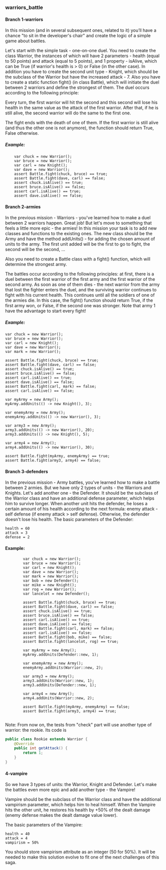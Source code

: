 ### warriors_battle

#### Branch 1-warriors

In this mission (and in several subsequent ones, related to it) you’ll have a chance "to sit in the developer's chair" and create the logic of a simple game 
about battles.

Let's start with the simple task - one-on-one duel. You need to create the class Warrior, the instances of which will have 2 parameters - health (equal to 50 points) 
and attack (equal to 5 points), and 1 property - isAlive, which can be True (if warrior's health is > 0) or False (in the other case). In addition you have to create 
the second unit type - Knight, which should be the subclass of the Warrior but have the increased attack - 7. Also you have to create a static function fight() 
(in class Battle), which will initiate the duel between 2 warriors and define the strongest of them. The duel occurs according to the following principle:

Every turn, the first warrior will hit the second and this second will lose his health in the same value as the attack of the first warrior. After that, if he is 
still alive, the second warrior will do the same to the first one.

The fight ends with the death of one of them. If the first warrior is still alive (and thus the other one is not anymore), the function should return True, False 
otherwise.

##### Example:

``` 
    var chuck = new Warrior();
    var bruce = new Warrior();
    var carl = new Knight();
    var dave = new Warrior();
    assert Battle.fight(chuck, bruce) == true;
    assert Battle.fight(dave, carl) == false;
    assert chuck.isAlive() == true;
    assert bruce.isAlive() == false;
    assert carl.isAlive() == true;
    assert dave.isAlive() == false;
```

#### Branch 2-armies

In the previous mission - Warriors - you've learned how to make a duel between 2 warriors happen. Great job! But let's move to something that feels a little 
more epic - the armies! In this mission your task is to add new classes and functions to the existing ones. The new class should be the Army and have the method addUnits() - for adding the chosen amount of units to the army. The first unit added will be the first to go to fight, the second will be the second, ...

Also you need to create a Battle class with a fight() function, which will determine the strongest army.

The battles occur according to the following principles: 
at first, there is a duel between the first warrior of the first army and the first warrior of the second army. As soon as one of them dies - the next warrior 
from the army that lost the fighter enters the duel, and the surviving warrior continues to fight with his current health. This continues until all the soldiers 
of one of the armies die. In this case, the fight() function should return True, if the first army won, or False, if the second one was stronger.
Note that army 1 have the advantage to start every fight!

##### Example:

```
var chuck = new Warrior();
var bruce = new Warrior();
var carl = new Knight();
var dave = new Warrior();
var mark = new Warrior();

assert Battle.fight(chuck, bruce) == true;
assert Battle.fight(dave, carl) == false;
assert chuck.isAlive() == true;
assert bruce.isAlive() == false;
assert carl.isAlive() == true;
assert dave.isAlive() == false;
assert Battle.fight(carl, mark) == false;
assert carl.isAlive() == false;

var myArmy = new Army();
myArmy.addUnits(() -> new Knight(), 3);

var enemyArmy = new Army();
enemyArmy.addUnits(() -> new Warrior(), 3);

var army3 = new Army();
army3.addUnits(() -> new Warrior(), 20);
army3.addUnits(() -> new Knight(), 5);

var army4 = new Army();
army4.addUnits(() -> new Warrior(), 30);

assert Battle.fight(myArmy, enemyArmy) == true;
assert Battle.fight(army3, army4) == false;
```

#### Branch 3-defenders

In the previous mission - Army battles, you've learned how to make a battle between 2 armies. But we have only 2 types of units - the Warriors and Knights.
Let's add another one - the Defender. It should be the subclass of the Warrior class and have an additional defense parameter, which helps him to survive 
longer. When another unit hits the defender, he loses a certain amount of his health according to the next formula:
enemy attack - self defense (if enemy attack > self defense).
Otherwise, the defender doesn't lose his health.
The basic parameters of the Defender:

    health = 60
    attack = 3
    defense = 2
    
#### Example:

```
        var chuck = new Warrior();
        var bruce = new Warrior();
        var carl = new Knight();
        var dave = new Warrior();
        var mark = new Warrior();
        var bob = new Defender();
        var mike = new Knight();
        var rog = new Warrior();
        var lancelot = new Defender();

        assert Battle.fight(chuck, bruce) == true;
        assert Battle.fight(dave, carl) == false;
        assert chuck.isAlive() == true;
        assert bruce.isAlive() == false;
        assert carl.isAlive() == true;
        assert dave.isAlive() == false;
        assert Battle.fight(carl, mark) == false;
        assert carl.isAlive() == false;
        assert Battle.fight(bob, mike) == false;
        assert Battle.fight(lancelot, rog) == true;

        var myArmy = new Army();
        myArmy.addUnits(Defender::new, 1);

        var enemyArmy = new Army();
        enemyArmy.addUnits(Warrior::new, 2);

        var army3 = new Army();
        army3.addUnits(Warrior::new, 1);
        army3.addUnits(Defender::new, 1);

        var army4 = new Army();
        army4.addUnits(Warrior::new, 2);

        assert Battle.fight(myArmy, enemyArmy) == false;
        assert Battle.fight(army3, army4) == true;
        
```
Note: From now on, the tests from "check" part will use another type of warrior: the rookie. Its code is
```java
public class Rookie extends Warrior {
    @Override
    public int getAttack() {
        return 1;
    }
}
```

#### 4-vampire

So we have 3 types of units: the Warrior, Knight and Defender. Let's make the battles even more epic and add another type - the Vampire!

Vampire should be the subclass of the Warrior class and have the additional vampirism parameter, which helps him to heal himself. When the Vampire hits 
the other unit, he restores his health by +50% of the dealt damage (enemy defense makes the dealt damage value lower).

The basic parameters of the Vampire:

    health = 40
    attack = 4
    vampirism = 50%
You should store vampirism attribute as an integer (50 for 50%). It will be needed to make this solution evolve to fit one of the next challenges of this saga.
